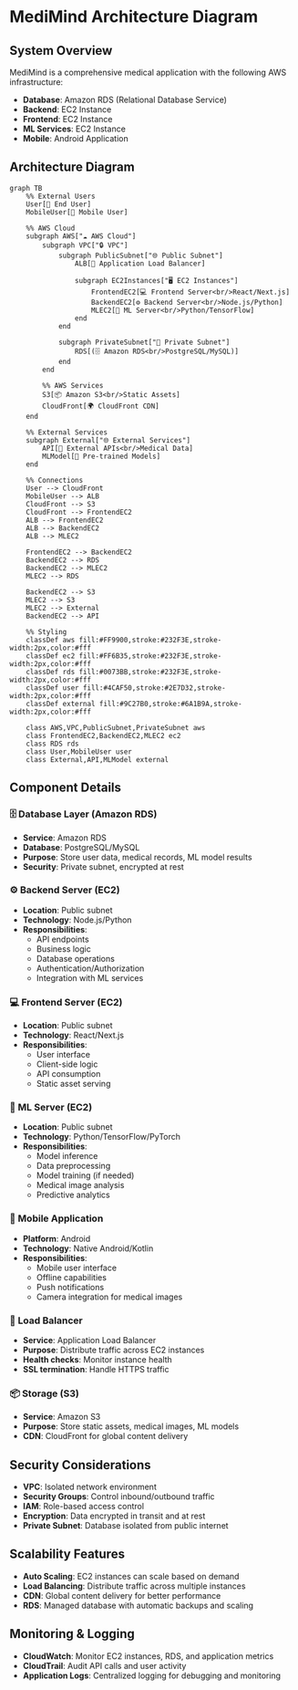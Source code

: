 # MediMind Architecture Diagram

## System Overview

MediMind is a comprehensive medical application with the following AWS infrastructure:

- **Database**: Amazon RDS (Relational Database Service)
- **Backend**: EC2 Instance
- **Frontend**: EC2 Instance
- **ML Services**: EC2 Instance
- **Mobile**: Android Application

## Architecture Diagram

```mermaid
graph TB
    %% External Users
    User[👤 End User]
    MobileUser[📱 Mobile User]

    %% AWS Cloud
    subgraph AWS["☁️ AWS Cloud"]
        subgraph VPC["🔒 VPC"]
            subgraph PublicSubnet["🌐 Public Subnet"]
                ALB[🔄 Application Load Balancer]

                subgraph EC2Instances["🖥️ EC2 Instances"]
                    FrontendEC2[💻 Frontend Server<br/>React/Next.js]
                    BackendEC2[⚙️ Backend Server<br/>Node.js/Python]
                    MLEC2[🤖 ML Server<br/>Python/TensorFlow]
                end
            end

            subgraph PrivateSubnet["🔐 Private Subnet"]
                RDS[(🗄️ Amazon RDS<br/>PostgreSQL/MySQL)]
            end
        end

        %% AWS Services
        S3[📦 Amazon S3<br/>Static Assets]
        CloudFront[🌍 CloudFront CDN]
    end

    %% External Services
    subgraph External["🌐 External Services"]
        API[🔌 External APIs<br/>Medical Data]
        MLModel[🧠 Pre-trained Models]
    end

    %% Connections
    User --> CloudFront
    MobileUser --> ALB
    CloudFront --> S3
    CloudFront --> FrontendEC2
    ALB --> FrontendEC2
    ALB --> BackendEC2
    ALB --> MLEC2

    FrontendEC2 --> BackendEC2
    BackendEC2 --> RDS
    BackendEC2 --> MLEC2
    MLEC2 --> RDS

    BackendEC2 --> S3
    MLEC2 --> S3
    MLEC2 --> External
    BackendEC2 --> API

    %% Styling
    classDef aws fill:#FF9900,stroke:#232F3E,stroke-width:2px,color:#fff
    classDef ec2 fill:#FF6B35,stroke:#232F3E,stroke-width:2px,color:#fff
    classDef rds fill:#0073BB,stroke:#232F3E,stroke-width:2px,color:#fff
    classDef user fill:#4CAF50,stroke:#2E7D32,stroke-width:2px,color:#fff
    classDef external fill:#9C27B0,stroke:#6A1B9A,stroke-width:2px,color:#fff

    class AWS,VPC,PublicSubnet,PrivateSubnet aws
    class FrontendEC2,BackendEC2,MLEC2 ec2
    class RDS rds
    class User,MobileUser user
    class External,API,MLModel external
```

## Component Details

### 🗄️ Database Layer (Amazon RDS)

- **Service**: Amazon RDS
- **Database**: PostgreSQL/MySQL
- **Purpose**: Store user data, medical records, ML model results
- **Security**: Private subnet, encrypted at rest

### ⚙️ Backend Server (EC2)

- **Location**: Public subnet
- **Technology**: Node.js/Python
- **Responsibilities**:
  - API endpoints
  - Business logic
  - Database operations
  - Authentication/Authorization
  - Integration with ML services

### 💻 Frontend Server (EC2)

- **Location**: Public subnet
- **Technology**: React/Next.js
- **Responsibilities**:
  - User interface
  - Client-side logic
  - API consumption
  - Static asset serving

### 🤖 ML Server (EC2)

- **Location**: Public subnet
- **Technology**: Python/TensorFlow/PyTorch
- **Responsibilities**:
  - Model inference
  - Data preprocessing
  - Model training (if needed)
  - Medical image analysis
  - Predictive analytics

### 📱 Mobile Application

- **Platform**: Android
- **Technology**: Native Android/Kotlin
- **Responsibilities**:
  - Mobile user interface
  - Offline capabilities
  - Push notifications
  - Camera integration for medical images

### 🔄 Load Balancer

- **Service**: Application Load Balancer
- **Purpose**: Distribute traffic across EC2 instances
- **Health checks**: Monitor instance health
- **SSL termination**: Handle HTTPS traffic

### 📦 Storage (S3)

- **Service**: Amazon S3
- **Purpose**: Store static assets, medical images, ML models
- **CDN**: CloudFront for global content delivery

## Security Considerations

- **VPC**: Isolated network environment
- **Security Groups**: Control inbound/outbound traffic
- **IAM**: Role-based access control
- **Encryption**: Data encrypted in transit and at rest
- **Private Subnet**: Database isolated from public internet

## Scalability Features

- **Auto Scaling**: EC2 instances can scale based on demand
- **Load Balancing**: Distribute traffic across multiple instances
- **CDN**: Global content delivery for better performance
- **RDS**: Managed database with automatic backups and scaling

## Monitoring & Logging

- **CloudWatch**: Monitor EC2 instances, RDS, and application metrics
- **CloudTrail**: Audit API calls and user activity
- **Application Logs**: Centralized logging for debugging and monitoring
